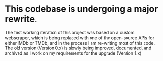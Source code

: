 # This codebase is undergoing a major rewrite.

The first working iteration of this project was based on a custom webscraper, which is being replaced with one of the open-source APIs for either IMDb or TMDb, and in the process I am re-writing most of this code.  The old version (Version 0.x) is slowly being improved, documented, and archived as I work on my requirements for the upgrade (Version 1.x)
